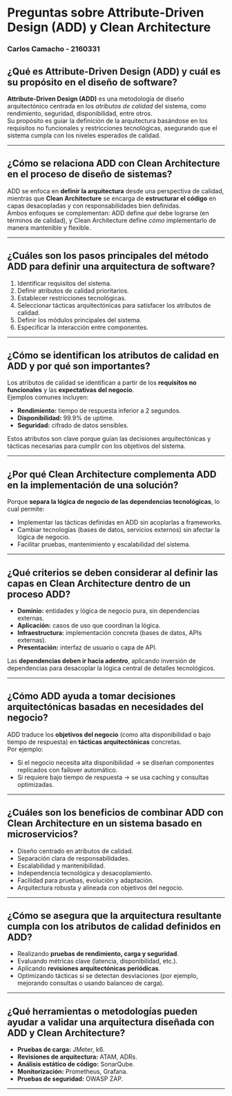 # Preguntas sobre Attribute-Driven Design (ADD) y Clean Architecture

### Carlos Camacho - 2160331

## ¿Qué es Attribute-Driven Design (ADD) y cuál es su propósito en el diseño de software?

**Attribute-Driven Design (ADD)** es una metodología de diseño arquitectónico centrada en los *atributos de calidad* del sistema, como rendimiento, seguridad, disponibilidad, entre otros.  
Su propósito es guiar la definición de la arquitectura basándose en los requisitos no funcionales y restricciones tecnológicas, asegurando que el sistema cumpla con los niveles esperados de calidad.

---

## ¿Cómo se relaciona ADD con Clean Architecture en el proceso de diseño de sistemas?

ADD se enfoca en **definir la arquitectura** desde una perspectiva de calidad, mientras que **Clean Architecture** se encarga de **estructurar el código** en capas desacopladas y con responsabilidades bien definidas.  
Ambos enfoques se complementan: ADD define *qué* debe lograrse (en términos de calidad), y Clean Architecture define *cómo* implementarlo de manera mantenible y flexible.

---

## ¿Cuáles son los pasos principales del método ADD para definir una arquitectura de software?

1. Identificar requisitos del sistema.
2. Definir atributos de calidad prioritarios.
3. Establecer restricciones tecnológicas.
4. Seleccionar tácticas arquitectónicas para satisfacer los atributos de calidad.
5. Definir los módulos principales del sistema.
6. Especificar la interacción entre componentes.

---

## ¿Cómo se identifican los atributos de calidad en ADD y por qué son importantes?

Los atributos de calidad se identifican a partir de los **requisitos no funcionales** y las **expectativas del negocio**.  
Ejemplos comunes incluyen:
- **Rendimiento:** tiempo de respuesta inferior a 2 segundos.
- **Disponibilidad:** 99.9% de uptime.
- **Seguridad:** cifrado de datos sensibles.

Estos atributos son clave porque guían las decisiones arquitectónicas y tácticas necesarias para cumplir con los objetivos del sistema.

---

## ¿Por qué Clean Architecture complementa ADD en la implementación de una solución?

Porque **separa la lógica de negocio de las dependencias tecnológicas**, lo cual permite:
- Implementar las tácticas definidas en ADD sin acoplarlas a frameworks.
- Cambiar tecnologías (bases de datos, servicios externos) sin afectar la lógica de negocio.
- Facilitar pruebas, mantenimiento y escalabilidad del sistema.

---

## ¿Qué criterios se deben considerar al definir las capas en Clean Architecture dentro de un proceso ADD?

- **Dominio:** entidades y lógica de negocio pura, sin dependencias externas.
- **Aplicación:** casos de uso que coordinan la lógica.
- **Infraestructura:** implementación concreta (bases de datos, APIs externas).
- **Presentación:** interfaz de usuario o capa de API.

Las **dependencias deben ir hacia adentro**, aplicando inversión de dependencias para desacoplar la lógica central de detalles tecnológicos.

---

## ¿Cómo ADD ayuda a tomar decisiones arquitectónicas basadas en necesidades del negocio?

ADD traduce los **objetivos del negocio** (como alta disponibilidad o bajo tiempo de respuesta) en **tácticas arquitectónicas** concretas.  
Por ejemplo:
- Si el negocio necesita alta disponibilidad → se diseñan componentes replicados con failover automático.
- Si requiere bajo tiempo de respuesta → se usa caching y consultas optimizadas.

---

## ¿Cuáles son los beneficios de combinar ADD con Clean Architecture en un sistema basado en microservicios?

- Diseño centrado en atributos de calidad.
- Separación clara de responsabilidades.
- Escalabilidad y mantenibilidad.
- Independencia tecnológica y desacoplamiento.
- Facilidad para pruebas, evolución y adaptación.
- Arquitectura robusta y alineada con objetivos del negocio.

---

## ¿Cómo se asegura que la arquitectura resultante cumpla con los atributos de calidad definidos en ADD?

- Realizando **pruebas de rendimiento, carga y seguridad**.
- Evaluando métricas clave (latencia, disponibilidad, etc.).
- Aplicando **revisiones arquitectónicas periódicas**.
- Optimizando tácticas si se detectan desviaciones (por ejemplo, mejorando consultas o usando balanceo de carga).

---

## ¿Qué herramientas o metodologías pueden ayudar a validar una arquitectura diseñada con ADD y Clean Architecture?

- **Pruebas de carga:** JMeter, k6.
- **Revisiones de arquitectura:** ATAM, ADRs.
- **Análisis estático de código:** SonarQube.
- **Monitorización:** Prometheus, Grafana.
- **Pruebas de seguridad:** OWASP ZAP.

---
